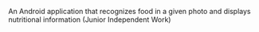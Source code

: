 An Android application that recognizes food in a given photo and displays nutritional information (Junior Independent Work)
